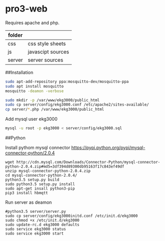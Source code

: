 pro3-web
========

Requires apache and php.

| folder |   |
|--------|---|
| css    | css style sheets |
| js     | javascipt sources |
| server | server sources |


##Installation
```sh
sudo apt-add-repository ppa:mosquitto-dev/mosquitto-ppa
sudo apt install mosquitto
mosquitto -deamon -verbose

sudo mkdir -p /var/www/ekg3000/public_html
sudo cp server/config/ekg3000.conf /etc/apache2/sites-available/
cp server/*.php /var/www/ekg3000/public_html
```

Add mysql user ekg3000

```sh
mysql -u root -p ekg3000 < server/config/ekg3000.sql
```

##Python

Install pythom mysql connector https://pypi.python.org/pypi/mysql-connector-python/2.0.4
```
wget http://cdn.mysql.com/Downloads/Connector-Python/mysql-connector-python-2.0.4.zip#md5=3df394d89300db95163f17c843ef49df
unzip mysql-connector-python-2.0.4.zip
cd mysql-connector-python-2.0.4/
python3.5 setup.py build
sudo python3.5 setup.py install
sudo apt-get insall python3-pip
pip3 install hbmqtt
```

Run server as deamon
```
#python3.5 server/server.py
sudo cp server/config/ekg3000initd.conf /etc/init.d/ekg3000
sudo chmod +x /etc/init.d/ekg3000 
sudo update-rc.d ekg3000 defaults
sudo service ekg3000 status
sudo service ekg3000 start
```

